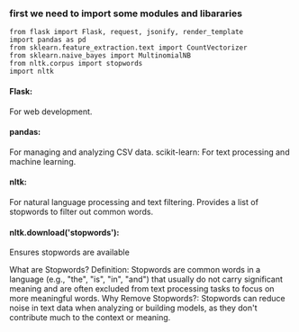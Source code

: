 ### first we need to import some modules and libararies
```
from flask import Flask, request, jsonify, render_template
import pandas as pd
from sklearn.feature_extraction.text import CountVectorizer
from sklearn.naive_bayes import MultinomialNB
from nltk.corpus import stopwords
import nltk
```
#### Flask:
For web development.
#### pandas:
For managing and analyzing CSV data.
scikit-learn:
For text processing and machine learning.
#### nltk: 
For natural language processing and text filtering.
Provides a list of stopwords to filter out common words.
#### nltk.download('stopwords'): 
Ensures stopwords are available

What are Stopwords?
Definition: Stopwords are common words in a language (e.g., "the", "is", "in", "and") that usually do not carry significant meaning and are often excluded from text processing tasks to focus on more meaningful words.
Why Remove Stopwords?: Stopwords can reduce noise in text data when analyzing or building models, as they don't contribute much to the context or meaning.

